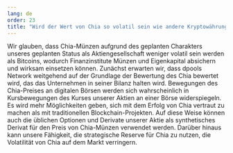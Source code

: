 ```yaml
---
lang: de
order: 23
title: "Wird der Wert von Chia so volatil sein wie andere Kryptowährungen?"
---
```


Wir glauben, dass Chia-Münzen aufgrund des geplanten Charakters unseres geplanten Status als Aktiengesellschaft weniger volatil sein werden als Bitcoins, wodurch Finanzinstitute Münzen und Eigenkapital absichern und wirksam einsetzen können. Zunächst erwarten wir, dass dpools Network weitgehend auf der Grundlage der Bewertung des Chia bewertet wird, das das Unternehmen in seiner Bilanz halten wird. Bewegungen des Chia-Preises an digitalen Börsen werden sich wahrscheinlich in Kursbewegungen des Kurses unserer Aktien an einer Börse widerspiegeln. Es wird mehr Möglichkeiten geben, sich mit dem Erfolg von Chia vertraut zu machen als mit traditionellen Blockchain-Projekten. Auf diese Weise können auch die üblichen Optionen und Derivate unserer Aktie als synthetisches Derivat für den Preis von Chia-Münzen verwendet werden. Darüber hinaus kann unsere Fähigkeit, die strategische Reserve für Chia zu nutzen, die Volatilität von Chia auf dem Markt verringern.
